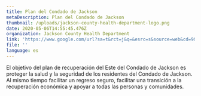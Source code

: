 ```yaml
---
title: Plan del Condado de Jackson
metaDescription: Plan del Condado de Jackson
thumbnail: /uploads/jackson-county-health-department-logo.png
date: 2020-05-06T14:55:45.476Z
organization: Jackson County Health Department
link: 'https://www.google.com/url?sa=t&rct=j&q=&esrc=s&source=web&cd=9&ved=2ahUKEwiagYW34aTpAhVGgK0KHRhvCU8QFjAIegQIBRAB&url=https%3A%2F%2Fwww.jacksongov.org%2FDocumentCenter%2FView%2F6748%2FRecovery-Plan-Phase-1&usg=AOvVaw2UGjbme8zFx5RLCvNjFKO8'
file: ''
language: es
---
```


El objetivo del plan de recuperación del Este del Condado de Jackson es proteger la salud y la seguridad de los residentes del Condado de Jackson. Al mismo tiempo facilitar un regreso seguro, facilitar una transición a la recuperación económica y apoyar a todas las personas y comunidades.
